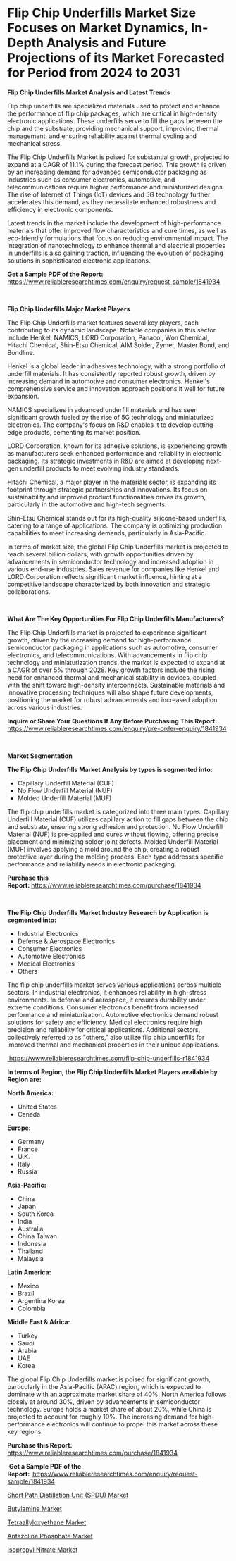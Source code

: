 <p><h1>Flip Chip Underfills Market Size Focuses on Market Dynamics, In-Depth Analysis and Future Projections of its Market Forecasted for Period from 2024 to 2031</h1></p><p><strong>Flip Chip Underfills Market Analysis and Latest Trends</strong></p>
<p><p>Flip chip underfills are specialized materials used to protect and enhance the performance of flip chip packages, which are critical in high-density electronic applications. These underfills serve to fill the gaps between the chip and the substrate, providing mechanical support, improving thermal management, and ensuring reliability against thermal cycling and mechanical stress.</p><p>The Flip Chip Underfills Market is poised for substantial growth, projected to expand at a CAGR of 11.1% during the forecast period. This growth is driven by an increasing demand for advanced semiconductor packaging as industries such as consumer electronics, automotive, and telecommunications require higher performance and miniaturized designs. The rise of Internet of Things (IoT) devices and 5G technology further accelerates this demand, as they necessitate enhanced robustness and efficiency in electronic components.</p><p>Latest trends in the market include the development of high-performance materials that offer improved flow characteristics and cure times, as well as eco-friendly formulations that focus on reducing environmental impact. The integration of nanotechnology to enhance thermal and electrical properties in underfills is also gaining traction, influencing the evolution of packaging solutions in sophisticated electronic applications.</p></p>
<p><strong>Get a Sample PDF of the Report:&nbsp;</strong> <a href="https://www.reliableresearchtimes.com/enquiry/request-sample/1841934?utm_campaign=1606&utm_medium=2&utm_source=Github&utm_content=ia&utm_term=16102024&utm_id=flip-chip-underfills">https://www.reliableresearchtimes.com/enquiry/request-sample/1841934</a></p>
<p>&nbsp;</p>
<p><strong>Flip Chip Underfills Major Market Players</strong></p>
<p><p>The Flip Chip Underfills market features several key players, each contributing to its dynamic landscape. Notable companies in this sector include Henkel, NAMICS, LORD Corporation, Panacol, Won Chemical, Hitachi Chemical, Shin-Etsu Chemical, AIM Solder, Zymet, Master Bond, and Bondline.</p><p>Henkel is a global leader in adhesives technology, with a strong portfolio of underfill materials. It has consistently reported robust growth, driven by increasing demand in automotive and consumer electronics. Henkel's comprehensive service and innovation approach positions it well for future expansion.</p><p>NAMICS specializes in advanced underfill materials and has seen significant growth fueled by the rise of 5G technology and miniaturized electronics. The company's focus on R&D enables it to develop cutting-edge products, cementing its market position. </p><p>LORD Corporation, known for its adhesive solutions, is experiencing growth as manufacturers seek enhanced performance and reliability in electronic packaging. Its strategic investments in R&D are aimed at developing next-gen underfill products to meet evolving industry standards.</p><p>Hitachi Chemical, a major player in the materials sector, is expanding its footprint through strategic partnerships and innovations. Its focus on sustainability and improved product functionalities drives its growth, particularly in the automotive and high-tech segments.</p><p>Shin-Etsu Chemical stands out for its high-quality silicone-based underfills, catering to a range of applications. The company is optimizing production capabilities to meet increasing demands, particularly in Asia-Pacific.</p><p>In terms of market size, the global Flip Chip Underfills market is projected to reach several billion dollars, with growth opportunities driven by advancements in semiconductor technology and increased adoption in various end-use industries. Sales revenue for companies like Henkel and LORD Corporation reflects significant market influence, hinting at a competitive landscape characterized by both innovation and strategic collaborations.</p></p>
<p>&nbsp;</p>
<p><strong>What Are The Key Opportunities For Flip Chip Underfills Manufacturers?</strong></p>
<p><p>The Flip Chip Underfills market is projected to experience significant growth, driven by the increasing demand for high-performance semiconductor packaging in applications such as automotive, consumer electronics, and telecommunications. With advancements in flip chip technology and miniaturization trends, the market is expected to expand at a CAGR of over 5% through 2028. Key growth factors include the rising need for enhanced thermal and mechanical stability in devices, coupled with the shift toward high-density interconnects. Sustainable materials and innovative processing techniques will also shape future developments, positioning the market for robust advancements and increased adoption across various industries.</p></p>
<p><strong>Inquire or Share Your Questions If Any Before Purchasing This Report:</strong> <a href="https://www.reliableresearchtimes.com/enquiry/pre-order-enquiry/1841934?utm_campaign=1606&utm_medium=2&utm_source=Github&utm_content=ia&utm_term=16102024&utm_id=flip-chip-underfills">https://www.reliableresearchtimes.com/enquiry/pre-order-enquiry/1841934</a></p>
<p>&nbsp;</p>
<p><strong>Market Segmentation</strong></p>
<p><strong>The Flip Chip Underfills Market Analysis by types is segmented into:</strong></p>
<p><ul><li>Capillary Underfill Material (CUF)</li><li>No Flow Underfill Material (NUF)</li><li>Molded Underfill Material (MUF)</li></ul></p>
<p><p>The flip chip underfills market is categorized into three main types. Capillary Underfill Material (CUF) utilizes capillary action to fill gaps between the chip and substrate, ensuring strong adhesion and protection. No Flow Underfill Material (NUF) is pre-applied and cures without flowing, offering precise placement and minimizing solder joint defects. Molded Underfill Material (MUF) involves applying a mold around the chip, creating a robust protective layer during the molding process. Each type addresses specific performance and reliability needs in electronic packaging.</p></p>
<p><strong>Purchase this Report:&nbsp;</strong><a href="https://www.reliableresearchtimes.com/purchase/1841934?utm_campaign=1606&utm_medium=2&utm_source=Github&utm_content=ia&utm_term=16102024&utm_id=flip-chip-underfills">https://www.reliableresearchtimes.com/purchase/1841934</a></p>
<p>&nbsp;</p>
<p><strong>The Flip Chip Underfills Market Industry Research by Application is segmented into:</strong></p>
<p><ul><li>Industrial Electronics</li><li>Defense & Aerospace Electronics</li><li>Consumer Electronics</li><li>Automotive Electronics</li><li>Medical Electronics</li><li>Others</li></ul></p>
<p><p>The flip chip underfills market serves various applications across multiple sectors. In industrial electronics, it enhances reliability in high-stress environments. In defense and aerospace, it ensures durability under extreme conditions. Consumer electronics benefit from increased performance and miniaturization. Automotive electronics demand robust solutions for safety and efficiency. Medical electronics require high precision and reliability for critical applications. Additional sectors, collectively referred to as "others," also utilize flip chip underfills for improved thermal and mechanical properties in their unique applications.</p></p>
<p><a href="https://www.reliableresearchtimes.com/flip-chip-underfills-r1841934?utm_campaign=1606&utm_medium=2&utm_source=Github&utm_content=ia&utm_term=16102024&utm_id=flip-chip-underfills">&nbsp;https://www.reliableresearchtimes.com/flip-chip-underfills-r1841934</a></p>
<p><strong>In terms of Region, the Flip Chip Underfills Market Players available by Region are:</strong></p>
<p>
    <p> <strong> North America: </strong>
        <ul>
            <li>United States</li>
            <li>Canada</li>
        </ul>
        </p> 
    <p> <strong> Europe: </strong>
        <ul>
            <li>Germany</li>
            <li>France</li>
            <li>U.K.</li>
            <li>Italy</li>
            <li>Russia</li>
        </ul>
        </p> 
    <p> <strong> Asia-Pacific: </strong>
        <ul>
            <li>China</li>
            <li>Japan</li>
            <li>South Korea</li>
            <li>India</li>
            <li>Australia</li>
            <li>China Taiwan</li>
            <li>Indonesia</li>
            <li>Thailand</li>
            <li>Malaysia</li>
        </ul>
        </p> 
    <p> <strong> Latin America: </strong>
        <ul>
            <li>Mexico</li>
            <li>Brazil</li>
            <li>Argentina Korea</li>
            <li>Colombia</li>
        </ul>
        </p> 
    <p> <strong> Middle East & Africa: </strong>
        <ul>
            <li>Turkey</li>
            <li>Saudi</li>
            <li>Arabia</li>
            <li>UAE</li>
            <li>Korea</li>
        </ul>
    </p>
    </p>
<p><p>The global Flip Chip Underfills market is poised for significant growth, particularly in the Asia-Pacific (APAC) region, which is expected to dominate with an approximate market share of 40%. North America follows closely at around 30%, driven by advancements in semiconductor technology. Europe holds a market share of about 20%, while China is projected to account for roughly 10%. The increasing demand for high-performance electronics will continue to propel this market across these key regions.</p></p>
<p><strong>Purchase this Report: </strong><a href="https://www.reliableresearchtimes.com/purchase/1841934?utm_campaign=1606&utm_medium=2&utm_source=Github&utm_content=ia&utm_term=16102024&utm_id=flip-chip-underfills">https://www.reliableresearchtimes.com/purchase/1841934</a></p>
<p>&nbsp;<strong>Get a Sample PDF of the Report:&nbsp;&nbsp;</strong><a href="https://www.reliableresearchtimes.com/enquiry/request-sample/1841934?utm_campaign=1606&utm_medium=2&utm_source=Github&utm_content=ia&utm_term=16102024&utm_id=flip-chip-underfills">https://www.reliableresearchtimes.com/enquiry/request-sample/1841934</a></p>
<p><strong></strong></p>
<p><p><a href="https://github.com/mharielmesa/Market-Research-Report-List-5/blob/main/short-path-distillation-unit-spdu-market.md?utm_campaign=1606&utm_medium=2&utm_source=Github&utm_content=ia&utm_term=16102024&utm_id=flip-chip-underfills">Short Path Distillation Unit (SPDU) Market</a></p><p><a href="https://www.linkedin.com/pulse/butylamine-market-segmentation-in-depth-analysis-agrochemicalsplasticspaintsothers-3fpff?utm_campaign=1606&utm_medium=2&utm_source=Github&utm_content=ia&utm_term=16102024&utm_id=flip-chip-underfills">Butylamine Market</a></p><p><a href="https://www.linkedin.com/pulse/future-ready-strategic-insights-global-tetraallyloxyethane-t88ae?utm_campaign=1606&utm_medium=2&utm_source=Github&utm_content=ia&utm_term=16102024&utm_id=flip-chip-underfills">Tetraallyloxyethane Market</a></p><p><a href="https://www.linkedin.com/pulse/exploring-antazoline-phosphate-market-dynamics-global-trends-wzwse?utm_campaign=1606&utm_medium=2&utm_source=Github&utm_content=ia&utm_term=16102024&utm_id=flip-chip-underfills">Antazoline Phosphate Market</a></p><p><a href="https://www.linkedin.com/pulse/top-trends-transforming-isopropyl-nitrate-market-2024-2031-ahdtf?utm_campaign=1606&utm_medium=2&utm_source=Github&utm_content=ia&utm_term=16102024&utm_id=flip-chip-underfills">Isopropyl Nitrate Market</a></p></p>